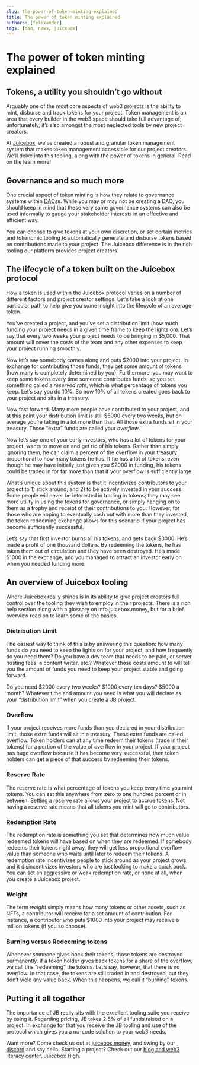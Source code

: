 ```yaml
---
slug: the-power-of-token-minting-explained
title: The power of token minting explained
authors: [felixander]
tags: [dao, news, juicebox]
---
```


# The power of token minting explained

## Tokens, a utility you shouldn’t go without

Arguably one of the most core aspects of web3 projects is the ability to mint, disburse and track tokens for your project. Token management is an area that every builder in the web3 space should take full advantage of; unfortunately, it’s also amongst the most neglected tools by new project creators.

At [Juicebox](https://info.juicebox.money/blog/juicebox-the-token-minting-powerhouse), we’ve created a robust and granular token management system that makes token management accessible for our project creators. We’ll delve into this tooling, along with the power of tokens in general. Read on the learn more!

## Governance and so much more

One crucial aspect of token minting is how they relate to governance systems within [DAOs](https://info.juicebox.money/blog/dalicious-tips-for-starting-your-first-dao)s. While you may or may not be creating a DAO, you should keep in mind that these very same governance systems can also be used informally to gauge your stakeholder interests in an effective and efficient way.

You can choose to give tokens at your own discretion, or set certain metrics and tokenomic tooling to automatically generate and disburse tokens based on contributions made to your project. The Juicebox difference is in the rich tooling our platform provides project creators.

## The lifecycle of a token built on the Juicebox protocol

How a token is used within the Juicebox protocol varies on a number of different factors and project creator settings. Let’s take a look at one particular path to help give you some insight into the lifecycle of an average token.

You’ve created a project, and you’ve set a distribution limit (how much funding your project needs in a given time frame to keep the lights on). Let’s say that every two weeks your project needs to be bringing in $5,000. That amount will cover the costs of the team and any other expenses to keep your project running smoothly.

Now let’s say somebody comes along and puts $2000 into your project. In exchange for contributing those funds, they get some amount of tokens (how many is completely determined by you). Furthermore, you may want to keep some tokens every time someone contributes funds, so you set something called a _reserved rate_, which is what percentage of tokens you keep. Let’s say you do 10%. So now 10% of all tokens created goes back to your project and sits in a treasury.

Now fast forward. Many more people have contributed to your project, and at this point your distribution limit is still $5000 every two weeks, but on average you’re taking in a lot more than that. All those extra funds sit in your treasury. Those “extra” funds are called your _overflow_.

Now let’s say one of your early investors, who has a lot of tokens for your project, wants to move on and get rid of his tokens. Rather than simply ignoring them, he can claim a percent of the overflow in your treasury proportional to how many tokens he has. If he has a lot of tokens, even though he may have initially just given you $2000 in funding, his tokens could be traded in for far more than that if your overflow is sufficiently large.

What’s unique about this system is that it incentivizes contributors to your project to 1) stick around, and 2) to be actively invested in your success. Some people will never be interested in trading in tokens; they may see more utility in using the tokens for governance, or simply hanging on to them as a trophy and receipt of their contributions to you. However, for those who are hoping to eventually cash out with more than they invested, the token redeeming exchange allows for this scenario if your project has become sufficiently successful.

Let’s say that first investor burns all his tokens, and gets back $3000. He’s made a profit of one thousand dollars. By redeeming the tokens, he has taken them out of circulation and they have been destroyed. He’s made $1000 in the exchange, and you managed to attract an investor early on when you needed funding more.

## An overview of Juicebox tooling

Where Juicebox really shines is in its ability to give project creators full control over the tooling they wish to employ in their projects. There is a rich help section along with a glossary on info.juicebox.money, but for a brief overview read on to learn some of the basics.

### Distribution Limit

The easiest way to think of this is by answering this question: how many funds do you need to keep the lights on for your project, and how frequently do you need them? Do you have a dev team that needs to be paid, or server hosting fees, a content writer, etc.? Whatever those costs amount to will tell you the amount of funds you need to keep your project stable and going forward.

Do you need $2000 every two weeks? $1000 every ten days? $5000 a month? Whatever time and amount you need is what you will declare as your “distribution limit” when you create a JB project.

### Overflow

If your project receives more funds than you declared in your distribution limit, those extra funds will sit in a treasury. These extra funds are called overflow. Token holders can at any time redeem their tokens (trade in their tokens) for a portion of the value of overflow in your project. If your project has huge overflow because it has become very successful, then token holders can get a piece of that success by redeeming their tokens.

### Reserve Rate

The reserve rate is what percentage of tokens you keep every time you mint tokens. You can set this anywhere from zero to one hundred percent or in between. Setting a reserve rate allows your project to accrue tokens. Not having a reserve rate means that all tokens you mint will go to contributors.

### Redemption Rate

The redemption rate is something you set that determines how much value redeemed tokens will have based on when they are redeemed. If somebody redeems their tokens right away, they will get less proportional overflow value than someone who waits until later to redeem their tokens. A redemption rate incentivizes people to stick around as your project grows, and it disincentivizes investors who are just looking to make a quick buck. You can set an aggressive or weak redemption rate, or none at all, when you create a Juicebox project.

### Weight

The term _weight_ simply means how many tokens or other assets, such as NFTs, a contributor will receive for a set amount of contribution. For instance, a contributor who puts $1000 into your project may receive a million tokens (if you so choose).

### Burning versus Redeeming tokens

Whenever someone gives back their tokens, those tokens are destroyed permanently. If a token holder gives back tokens for a share of the overflow, we call this “redeeming” the tokens. Let’s say, however, that there is no overflow. In that case, the tokens are still traded in and destroyed, but they don’t yield any value back. When this happens, we call it “burning” tokens.

## Putting it all together

The importance of JB really sits with the excellent tooling suite you receive by using it. Regarding pricing, JB takes 2.5% of all funds raised on a project. In exchange for that you receive the JB tooling and use of the protocol which gives you a no-code solution to your web3 needs.

Want more? Come check us out at [juicebox.money](http://juicebox.money), and swing by our [discord](https://discord.gg/WKNztrUq) and say hello. Starting a project? Check out our [blog and web3 literacy center](http://info.juicebox.money), Juicebox High.
